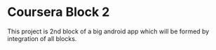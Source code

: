 # Coursera Block 2
This project is 2nd block of a big android app which will be formed by integration of all blocks.

